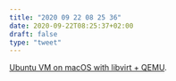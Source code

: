 ```yaml
---
title: "2020 09 22 08 25 36"
date: 2020-09-22T08:25:37+02:00
draft: false
type: "tweet"
---
```

[Ubuntu VM on macOS with libvirt + QEMU](https://www.naut.ca/blog/2020/08/26/ubuntu-vm-on-macos-with-libvirt-qemu/).
